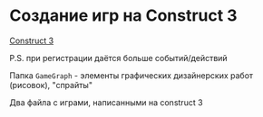 # Создание игр на Construct 3

<a href="https://editor.construct.net/">Construct 3</a>

P.S. при регистрации даётся больше событий/действий

Папка `GameGraph` - элементы графических дизайнерских работ (рисовок), "спрайты"

Два файла с играми, написанными на construct 3